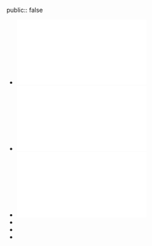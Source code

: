 public:: false

- ![分布式机器学习 算法、理论与实践 1.pdf](../assets/分布式机器学习_算法、理论与实践_1_1693231657425_0.pdf)
- ![分布式机器学习 算法、理论与实践 2.pdf](../assets/分布式机器学习_算法、理论与实践_2_1693231817841_0.pdf)
- ![分布式机器学习 算法、理论与实践 3.pdf](../assets/分布式机器学习_算法、理论与实践_3_1693231831407_0.pdf)
-
-
-